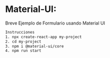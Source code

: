 # Material-UI:

Breve Ejemplo de Formulario usando Material UI



```sh
Instrucciones
1. npx create-react-app my-project
2. cd my-project
3. npm i @material-ui/core
4. npm run start
```